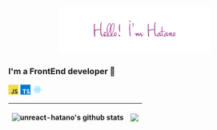 <p align="center"><img width="60%" alt="Hello, I'm Hatano" src="./assets/readme-header.jpg" /></p>

### I'm a FrontEnd developer 👋

<code><img height="20" alt="javascript" src="https://raw.githubusercontent.com/github/explore/80688e429a7d4ef2fca1e82350fe8e3517d3494d/topics/javascript/javascript.png"></code>
<code><img height="20" alt="typescript" src="https://raw.githubusercontent.com/github/explore/80688e429a7d4ef2fca1e82350fe8e3517d3494d/topics/typescript/typescript.png"></code>
<code><img height="20" alt="react" src="https://raw.githubusercontent.com/github/explore/80688e429a7d4ef2fca1e82350fe8e3517d3494d/topics/react/react.png"></code>   

| <p><img align="center" src="https://github-readme-stats.vercel.app/api?username=unreact-hatano&show_icons=true&theme=buefy&hide_border=true" alt="unreact-hatano's github stats" /></p> | <p><img align="center" src="https://github-readme-stats.vercel.app/api/top-langs/?username=unreact-hatano&layout=compact&theme=buefy&hide_border=true" /></p>|
| ------------- | ------------- |
